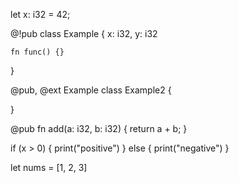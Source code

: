 let x: i32 = 42;


@!pub
class Example {
    x: i32,
    y: i32

    fn func() {}
}

@pub, @ext Example
class Example2 {

}


@pub
fn add(a: i32, b: i32) {
    return a + b;
}

if (x > 0) {
    print("positive")
} else {
    print("negative")
}

let nums = [1, 2, 3]

